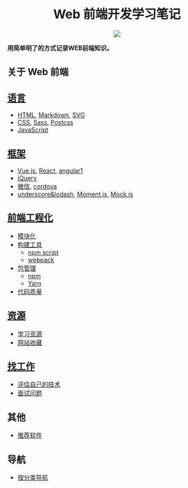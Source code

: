 <h1 align="center">Web 前端开发学习笔记</h1>
<p align="center">
<a href="https://gitter.im/iamjoel/front-end-note"><img src="https://badges.gitter.im/Join Chat.svg"></a>
</p>

**用简单明了的方式记录WEB前端知识。**

## 关于 Web 前端
## [语言](language/)
* [HTML](language/html), [Markdown](language/markdown.md), [SVG](language/svg)
* [CSS](language/css), [Sass](language/sass), [Postcss](language/postcss)
* [JavaScript](language/js)

## [框架](libs/)
* [Vue.js](libs/vue), [React](libs/react), [angular1](https://github.com/iamjoel/angular-learn)
* [jQuery](libs/jQuery)
* [微信](libs/wechat), [cordova](libs/cordova.md)
* [underscore&lodash](libs/underscore&lodash), [Moment.js](libs/moment-overview.md), [Mock.js](libs/mockjs)

## [前端工程化](engineering/)
* [模块化](engineering/module)
* [构建工具](engineering/build-tool/)
  * [npm script](engineering/build-tool/use-npm-script.md)
  * [webpack](engineering/build-tool/webpack)
* [包管理](engineering/package-manage/)
  * [npm](engineering/package-manage/npm)
  * [Yarn](engineering/package-manage/yarn)
* [代码质量](engineering/build-tool/code-quality)

## [资源](resource/)
* [学习资源](resource/bookmark/learn-resource.md)
* [网站收藏](resource/bookmark/README.md)

## [找工作](find-jobs/)
* [评估自己的技术](find-jobs/assessment)
* [面试问题](find-jobs/question.md)

## 其他
* [推荐软件](software)

## 导航
* [按分类导航](nav-by-classify.md)


